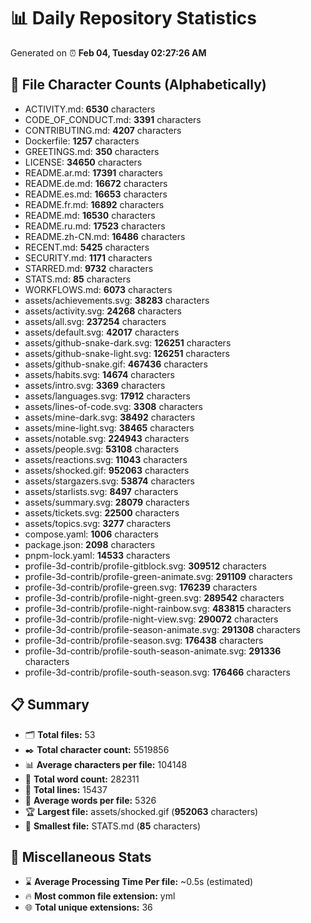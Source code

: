 # 📊 Daily Repository Statistics
Generated on ⏰ **Feb 04, Tuesday 02:27:26 AM**

## 📂 File Character Counts (Alphabetically)
- ACTIVITY.md: **6530** characters
- CODE_OF_CONDUCT.md: **3391** characters
- CONTRIBUTING.md: **4207** characters
- Dockerfile: **1257** characters
- GREETINGS.md: **350** characters
- LICENSE: **34650** characters
- README.ar.md: **17391** characters
- README.de.md: **16672** characters
- README.es.md: **16653** characters
- README.fr.md: **16892** characters
- README.md: **16530** characters
- README.ru.md: **17523** characters
- README.zh-CN.md: **16486** characters
- RECENT.md: **5425** characters
- SECURITY.md: **1171** characters
- STARRED.md: **9732** characters
- STATS.md: **85** characters
- WORKFLOWS.md: **6073** characters
- assets/achievements.svg: **38283** characters
- assets/activity.svg: **24268** characters
- assets/all.svg: **237254** characters
- assets/default.svg: **42017** characters
- assets/github-snake-dark.svg: **126251** characters
- assets/github-snake-light.svg: **126251** characters
- assets/github-snake.gif: **467436** characters
- assets/habits.svg: **14674** characters
- assets/intro.svg: **3369** characters
- assets/languages.svg: **17912** characters
- assets/lines-of-code.svg: **3308** characters
- assets/mine-dark.svg: **38492** characters
- assets/mine-light.svg: **38465** characters
- assets/notable.svg: **224943** characters
- assets/people.svg: **53108** characters
- assets/reactions.svg: **11043** characters
- assets/shocked.gif: **952063** characters
- assets/stargazers.svg: **53874** characters
- assets/starlists.svg: **8497** characters
- assets/summary.svg: **28079** characters
- assets/tickets.svg: **22500** characters
- assets/topics.svg: **3277** characters
- compose.yaml: **1006** characters
- package.json: **2098** characters
- pnpm-lock.yaml: **14533** characters
- profile-3d-contrib/profile-gitblock.svg: **309512** characters
- profile-3d-contrib/profile-green-animate.svg: **291109** characters
- profile-3d-contrib/profile-green.svg: **176239** characters
- profile-3d-contrib/profile-night-green.svg: **289542** characters
- profile-3d-contrib/profile-night-rainbow.svg: **483815** characters
- profile-3d-contrib/profile-night-view.svg: **290072** characters
- profile-3d-contrib/profile-season-animate.svg: **291308** characters
- profile-3d-contrib/profile-season.svg: **176438** characters
- profile-3d-contrib/profile-south-season-animate.svg: **291336** characters
- profile-3d-contrib/profile-south-season.svg: **176466** characters

## 📋 Summary
- 🗂️ **Total files:** 53
- ✒️ **Total character count:** 5519856
- 📊 **Average characters per file:** 104148
- 📝 **Total word count:** 282311
- 🧾 **Total lines:** 15437
- 📐 **Average words per file:** 5326
- 🏆 **Largest file:** assets/shocked.gif (**952063** characters)
- 🥉 **Smallest file:** STATS.md (**85** characters)

## 🌟 Miscellaneous Stats
- ⌛ **Average Processing Time Per file:** ~0.5s (estimated)
- 🔥 **Most common file extension:** yml
- 🌐 **Total unique extensions:** 36
